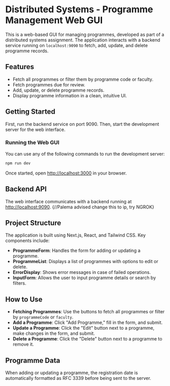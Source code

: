 # Distributed Systems - Programme Management Web GUI

This is a web-based GUI for managing programmes, developed as part of a distributed systems assignment. The application interacts with a backend service running on `localhost:9090` to fetch, add, update, and delete programme records.

## Features

- Fetch all programmes or filter them by programme code or faculty.
- Fetch programmes due for review.
- Add, update, or delete programme records.
- Display programme information in a clean, intuitive UI.

## Getting Started

First, run the backend service on port 9090. Then, start the development server for the web interface.

### Running the Web GUI

You can use any of the following commands to run the development server:

```bash
npm run dev
```
Once started, open [http://localhost:3000](http://localhost:3000) in your browser.

## Backend API

The web interface communicates with a backend running at [http://localhost:9090](http://localhost:9090). {//Palema advised change this to ip, try NGROK}

## Project Structure

The application is built using Next.js, React, and Tailwind CSS. Key components include:

- **ProgrammeForm**: Handles the form for adding or updating a programme.
- **ProgrammeList**: Displays a list of programmes with options to edit or delete.
- **ErrorDisplay**: Shows error messages in case of failed operations.
- **InputForm**: Allows the user to input programme details or search by filters.

## How to Use

- **Fetching Programmes**: Use the buttons to fetch all programmes or filter by `programmeCode` or `faculty`.
- **Add a Programme**: Click "Add Programme," fill in the form, and submit.
- **Update a Programme**: Click the "Edit" button next to a programme, make changes in the form, and submit.
- **Delete a Programme**: Click the "Delete" button next to a programme to remove it.

## Programme Data

When adding or updating a programme, the registration date is automatically formatted as RFC 3339 before being sent to the server.

